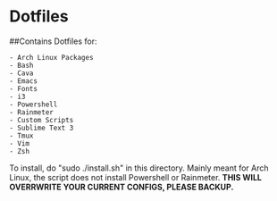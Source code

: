 # Dotfiles

##Contains Dotfiles for:

    - Arch Linux Packages
    - Bash
    - Cava
    - Emacs
    - Fonts
    - i3
    - Powershell
    - Rainmeter
    - Custom Scripts
    - Sublime Text 3
    - Tmux
    - Vim
    - Zsh
    
To install, do "sudo ./install.sh" in this directory.
Mainly meant for Arch Linux, the script does not install Powershell or Rainmeter.
<strong> THIS WILL OVERRWRITE YOUR CURRENT CONFIGS, PLEASE BACKUP. </strong>
